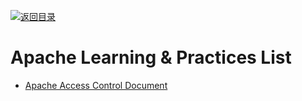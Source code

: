 [![返回目录](https://user-images.githubusercontent.com/5803001/38079637-ff0abcf0-3371-11e8-9b76-ad651620afc7.jpg)](https://github.com/wx-chevalier/Awesome-Lists) 
 
 
 
 
 


 


 


 



# Apache  Learning & Practices List

- [Apache Access Control Document](https://httpd.apache.org/docs/2.4/howto/access.html)
